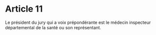 # Article 11

Le président du jury qui a voix prépondérante est le médecin inspecteur départemental de la santé ou son représentant.
